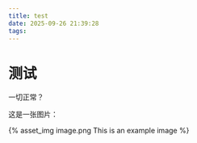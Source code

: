 ```yaml
---
title: test
date: 2025-09-26 21:39:28
tags:
---
```


# 测试

一切正常？

这是一张图片：

{% asset_img image.png This is an example image %}